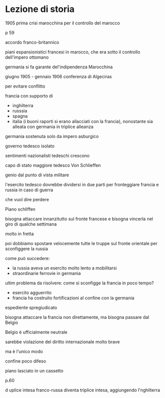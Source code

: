 # Lezione di storia

1905 prima crisi marocchina per il controllo del marocco

p 59

accordo franco-britannico


piani espansionistici francesi in marocco, che era sotto il controllo dell'impero ottomano

germania si fa garante del'indipendenza Marocchina

 giugno 1905 - gennaio 1906 
conferenza di Algeciras


per evitare conflitto

francia con supporto di
* inghilterra
* russsia
* spagna
* italia (i buoni raporti si erano allacciati con la francia), nonostante sia alleata con germania in triplice alleanza

germania sostenuta solo da impero asburgico

governo tedesco isolato

sentimenti nazionalisti tedeschi crescono



capo di stato maggiore tedesco
Von Schlieffen

genio dal punto di vista militare

l'esercito tedesco dovrebbe dividersi in due parti  per fronteggiare francia e russia in caso di guerra

che vuol dire perdere


Piano schliffen

bisogna attaccare innanzitutto sul fronte francese e bisogna vincerla nel giro di qualche settimana

molto in fretta

poi dobbiamo spostare velocemente tutte le truppe sul fronte orientale per sconfiggere la russia

come può succedere:
* la russia aveva un esercito molto lento a mobilitarsi
* straordinarie ferrovie in germania


ultim problema da risolvere: come si sconfigge la francia in poco tempo?
* esercito agguerrito
* francia ha costruito fortificazioni al confine con la germania

espediente spregiudicato

bisogna attaccare la francia non direttamente, ma bisogna passare dal Belgio

Belgio è ufficialmente neutrale

sarebbe violazione del diritto internazionale molto brave


ma è l'unico modo

confine poco difeso

piano lasciato in un cassetto

p.60

d
uplice intesa franco-russa diventa triplice intesa, aggiungendo l'nghilterra


<!--stackedit_data:
eyJoaXN0b3J5IjpbMjY3MDE1MTI3LDc4NTA4Mjk4NSwxMTYyMz
A2NDU3LC0xNzA5MzE0MDM2XX0=
-->